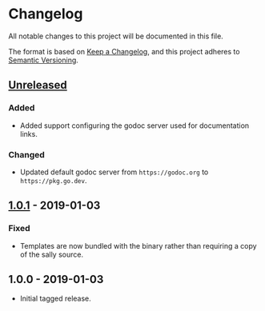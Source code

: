 # Changelog
All notable changes to this project will be documented in this file.

The format is based on [Keep a Changelog](https://keepachangelog.com/en/1.0.0/),
and this project adheres to [Semantic Versioning](https://semver.org/spec/v2.0.0.html).

## [Unreleased]
### Added
- Added support configuring the godoc server used for documentation
  links.

### Changed
- Updated default godoc server from `https://godoc.org` to `https://pkg.go.dev`.

## [1.0.1] - 2019-01-03
### Fixed
- Templates are now bundled with the binary rather than requiring a copy of the
  sally source.

## 1.0.0 - 2019-01-03

- Initial tagged release.

[Unreleased]: https://github.com/uber-go/sally/compare/v1.0.1...HEAD
[1.0.1]: https://github.com/uber-go/sally/compare/v1.0.0...v1.0.1
